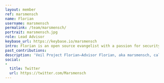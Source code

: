 ```yaml
---
layout: member
ref: marsmensch
name: Florian
username: marsmensch
permalink: /team/marsmensch/
portrait: marsmensch.jpg
role: Lead Advisor
keybase_url: https://keybase.io/marsmensch
intro: Florian is an open source evangelist with a passion for security and privacy projects. As lead advisor his focus is to establish a technology strategy for Veil that brings value to the whole space. Florian uses his knowledge of coding, blockchain, and information technology across various efforts on behalf of Veil. His contributions include acting as a go-between with other tech partners, such as in the facilitating of code audits, and introducing potential partners and recruitment candidates to Veil.
past_contributions: 
description: 'Veil Project Florian—Advisor Florian, aka marsmensch, calls himself an Open Source Evangelist, and brings a wealth of knowledge on blockchain technology, development, security, and more. Read more here.'
social:
- 
  title: Twitter
  url: https://twitter.com/Marsmensch
---
```


